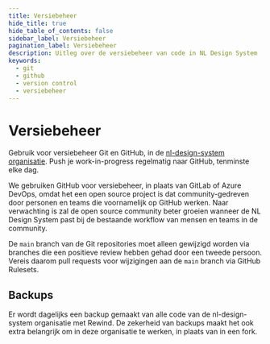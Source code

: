 ```yaml
---
title: Versiebeheer
hide_title: true
hide_table_of_contents: false
sidebar_label: Versiebeheer
pagination_label: Versiebeheer
description: Uitleg over de versiebeheer van code in NL Design System
keywords:
  - git
  - github
  - version control
  - versiebeheer
---
```


# Versiebeheer

Gebruik voor versiebeheer Git en GitHub, in de [nl-design-system organisatie](http://github.com/nl-design-system). Push je work-in-progress regelmatig naar GitHub, tenminste elke dag.

We gebruiken GitHub voor versiebeheer, in plaats van GitLab of Azure DevOps, omdat het een open source project is dat community-gedreven door personen en teams die voornamelijk op GitHub werken. Naar verwachting is zal de open source community beter groeien wanneer de NL Design System past bij de bestaande workflow van mensen en teams in de community.

De `main` branch van de Git repositories moet alleen gewijzigd worden via branches die een positieve review hebben gehad door een tweede persoon. Vereis daarom pull requests voor wijzigingen aan de `main` branch via GitHub Rulesets.

## Backups

Er wordt dagelijks een backup gemaakt van alle code van de nl-design-system organisatie met Rewind. De zekerheid van backups maakt het ook extra belangrijk om in deze organisatie te werken, in plaats van in een fork.
